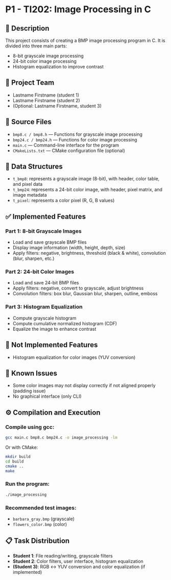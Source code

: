 # P1 - TI202: Image Processing in C

## 📌 Description

This project consists of creating a BMP image processing program in C. It is divided into three main parts:
- 8-bit grayscale image processing
- 24-bit color image processing
- Histogram equalization to improve contrast

## 👥 Project Team

- Lastname Firstname (student 1)
- Lastname Firstname (student 2)
- (Optional: Lastname Firstname, student 3)

## 📂 Source Files

- `bmp8.c / bmp8.h` — Functions for grayscale image processing
- `bmp24.c / bmp24.h` — Functions for color image processing
- `main.c` — Command-line interface for the program
- `CMakeLists.txt` — CMake configuration file (optional)

## 🧱 Data Structures

- `t_bmp8`: represents a grayscale image (8-bit), with header, color table, and pixel data
- `t_bmp24`: represents a 24-bit color image, with header, pixel matrix, and image metadata
- `t_pixel`: represents a color pixel (R, G, B values)

## ✅ Implemented Features

### Part 1: 8-bit Grayscale Images
- Load and save grayscale BMP files
- Display image information (width, height, depth, size)
- Apply filters: negative, brightness, threshold (black & white), convolution (blur, sharpen, etc.)

### Part 2: 24-bit Color Images
- Load and save 24-bit BMP files
- Apply filters: negative, convert to grayscale, adjust brightness
- Convolution filters: box blur, Gaussian blur, sharpen, outline, emboss

### Part 3: Histogram Equalization
- Compute grayscale histogram
- Compute cumulative normalized histogram (CDF)
- Equalize the image to enhance contrast

## 🚧 Not Implemented Features

- Histogram equalization for color images (YUV conversion)

## 🐞 Known Issues

- Some color images may not display correctly if not aligned properly (padding issue)
- No graphical interface (only CLI)


## ⚙️ Compilation and Execution

### Compile using gcc:
```bash
gcc main.c bmp8.c bmp24.c -o image_processing -lm
```

Or with CMake:
```bash
mkdir build
cd build
cmake ..
make
```

### Run the program:
```bash
./image_processing
```

### Recommended test images:
- `barbara_gray.bmp` (grayscale)
- `flowers_color.bmp` (color)

## 📋 Task Distribution

- **Student 1**: File reading/writing, grayscale filters
- **Student 2**: Color filters, user interface, histogram equalization
- **(Student 3)**: RGB ↔ YUV conversion and color equalization (if implemented)

